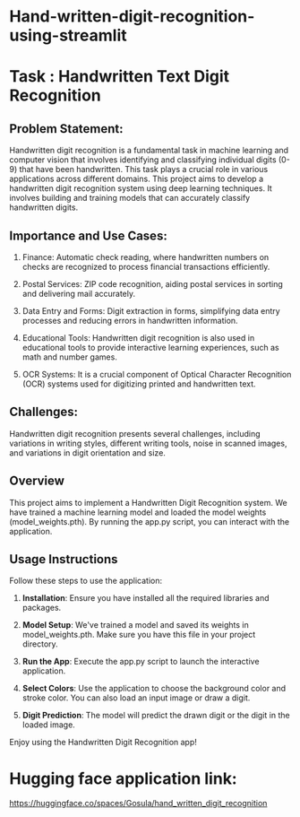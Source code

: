 # Hand-written-digit-recognition-using-streamlit


# Task : Handwritten Text Digit Recognition


## Problem Statement:

Handwritten digit recognition is a fundamental task in machine learning and computer vision that involves identifying and classifying individual digits (0-9) that have been handwritten. This task plays a crucial role in various applications across different domains.
This project aims to develop a handwritten digit recognition system using deep learning techniques. It involves building and training models that can accurately classify handwritten digits.

## Importance and Use Cases:

1. Finance: Automatic check reading, where handwritten numbers on checks are recognized to process financial transactions efficiently.

2. Postal Services: ZIP code recognition, aiding postal services in sorting and delivering mail accurately.

3. Data Entry and Forms: Digit extraction in forms, simplifying data entry processes and reducing errors in handwritten information.

4. Educational Tools: Handwritten digit recognition is also used in educational tools to provide interactive learning experiences, such as math and number games.

5. OCR Systems: It is a crucial component of Optical Character Recognition (OCR) systems used for digitizing printed and handwritten text.

## Challenges:

Handwritten digit recognition presents several challenges, including variations in writing styles, different writing tools, noise in scanned images, and variations in digit orientation and size.


## Overview

This project aims to implement a Handwritten Digit Recognition system. We have trained a machine learning model and loaded the model weights (model_weights.pth). By running the app.py script, you can interact with the application.

## Usage Instructions

Follow these steps to use the application:

1. **Installation**: Ensure you have installed all the required libraries and packages.

2. **Model Setup**: We've trained a model and saved its weights in model_weights.pth. Make sure you have this file in your project directory.

3. **Run the App**: Execute the app.py script to launch the interactive application.

4. **Select Colors**: Use the application to choose the background color and stroke color. You can also load an input image or draw a digit.

5. **Digit Prediction**: The model will predict the drawn digit or the digit in the loaded image.

Enjoy using the Handwritten Digit Recognition app!

# Hugging face application link:

https://huggingface.co/spaces/Gosula/hand_written_digit_recognition

